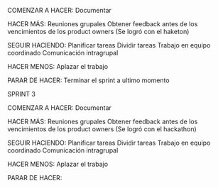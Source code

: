 COMENZAR A HACER:
    Documentar

HACER MÁS:
    Reuniones grupales
    Obtener feedback antes de los vencimientos de los product owners (Se logró con el haketon)

SEGUIR HACIENDO:
    Planificar tareas
    Dividir tareas
    Trabajo en equipo coordinado
    Comunicación intragrupal

HACER MENOS:
    Aplazar el trabajo 
    
PARAR DE HACER:
    Terminar el sprint a ultimo momento


SPRINT 3

COMENZAR A HACER: Documentar

HACER MÁS: Reuniones grupales Obtener feedback antes de los vencimientos de los product owners (Se logró con el hackathon)

SEGUIR HACIENDO: Planificar tareas Dividir tareas Trabajo en equipo coordinado Comunicación intragrupal

HACER MENOS: Aplazar el trabajo

PARAR DE HACER:
